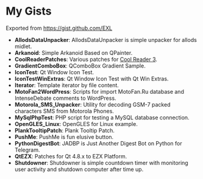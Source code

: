 My Gists
==========

Exported from https://gist.github.com/EXL

* **AllodsDataUnpacker**: AllodsDataUnpacker is simple unpacker for allods midlet.
* **Arkanoid**: Simple Arkanoid Based on QPainter.
* **CoolReaderPatches**: Various patches for [Cool Reader 3](https://github.com/buggins/coolreader).
* **GradientComboBox**: QComboBox Gradient Sample.
* **IconTest**: Qt Window Icon Test.
* **IconTestWinExtras**: Qt Window Icon Test with Qt Win Extras.
* **Iterator**: Template iterator by file content.
* **MotoFan2WordPress**: Scripts for import MotoFan.Ru database and IntenseDebate comments to WordPress.
* **Motorola_SMS_Unpacker**: Utility for decoding GSM-7 packed characters SMS from Motorola Phones.
* **MySqlPhpTest**: PHP script for testing a MySQL database connection.
* **OpenGLES_Linux**: OpenGLES for Linux example.
* **PlankTooltipPatch**: Plank Tooltip Patch.
* **PushMe**: PushMe is fun elusive button.
* **PythonDigestBot**: JADBP is Just Another Digest Bot on Python for Telegram.
* **QtEZX**: Patches for Qt 4.8.x to EZX Platform.
* **Shutdowner**: Shutdowner is simple countdown timer with monitoring user activity and shutdown computer after time up.
